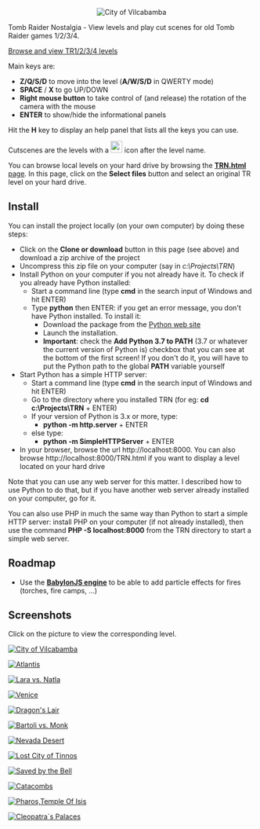<p align="center"><img title="City of Vilcabamba" src="resources/logo.png"/></p>


Tomb Raider Nostalgia - View levels and play cut scenes for old Tomb Raider games 1/2/3/4.

[Browse and view TR1/2/3/4 levels](http://www.evpopov.com)

Main keys are:
  * **Z/Q/S/D** to move into the level (**A/W/S/D** in QWERTY mode)
  * **SPACE** / **X** to go UP/DOWN
  * **Right mouse button** to take control of (and release) the rotation of the camera with the mouse
  * **ENTER** to show/hide the informational panels

Hit the **H** key to display an help panel that lists all the keys you can use.

Cutscenes are the levels with a <img src="http://www.evpopov.com/resources/movie.png" width="24px"/> icon after the level name.

You can browse local levels on your hard drive by browsing the [**TRN.html** page](http://www.evpopov.com/TRN.html). In this page, click on the **Select files** button and select an original TR level on your hard drive.

## Install
You can install the project locally (on your own computer) by doing these steps:
* Click on the **Clone or download** button in this page (see above) and download a zip archive of the project
* Uncompress this zip file on your computer (say in *c:\Projects\TRN*)
* Install Python on your computer if you not already have it. To check if you already have Python installed:
  * Start a command line (type **cmd** in the search input of Windows and hit ENTER)
  * Type **python** then ENTER: if you get an error message, you don't have Python installed. To install it:
    * Download the package from the [Python web site](https://www.python.org/downloads/)
    * Launch the installation.
    * **__Important__**: check the **Add Python 3.7 to PATH** (3.7 or whatever the current version of Python is) checkbox that you can see at the bottom of the first screen! If you don't do it, you will have to put the Python path to the global **PATH** variable yourself
* Start Python has a simple HTTP server:
  * Start a command line (type **cmd** in the search input of Windows and hit ENTER)
  * Go to the directory where you installed TRN (for eg: **cd c:\Projects\TRN** + ENTER)
  * If your version of Python is 3.x or more, type:
    * **python -m http.server** + ENTER
  * else type:
    * **python -m SimpleHTTPServer** + ENTER
* In your browser, browse the url http://localhost:8000. You can also browse http://localhost:8000/TRN.html if you want to display a level located on your hard drive

Note that you can use any web server for this matter. I described how to use Python to do that, but if you have another web server already installed on your computer, go for it.

You can also use PHP in much the same way than Python to start a simple HTTP server: install PHP on your computer (if not already installed), then use the command **PHP -S localhost:8000** from the TRN directory to start a simple web server.

## Roadmap
* Use the [**BabylonJS engine**](https://www.babylonjs.com/) to be able to add particle effects for fires (torches, fire camps, ...)

## Screenshots
Click on the picture to view the corresponding level.<br>

<a href="http://www.evpopov.com/TRN.html?trgame=TR1&level=tr1/level2.phd&autostart=1"><img title="City of Vilcabamba" src="resources/TR1_big/level2.jpg"/></a>

<a href="http://www.evpopov.com/TRN.html?trgame=TR1&level=tr1/level10b.phd&autostart=1"><img title="Atlantis" src="resources/TR1_big/level10b.jpg"/></a>

<a href="http://www.evpopov.com/TRN.html?trgame=TR1&level=tr1/cut4.phd"><img title="Lara vs. Natla" src="resources/TR1_big/cut4.jpg"/></a>

<a href="http://www.evpopov.com/TRN.html?trgame=TR2&level=tr2/boat.tr2&autostart=1"><img title="Venice" src="resources/TR2_big/boat.jpg"/></a>

<a href="http://www.evpopov.com/TRN.html?trgame=TR2&level=tr2/xian.tr2&autostart=1"><img title="Dragon's Lair" src="resources/TR2_big/xian.jpg"/></a>

<a href="http://www.evpopov.com/TRN.html?trgame=TR2&level=tr2/cut3.tr2"><img title="Bartoli vs. Monk" src="resources/TR2_big/cut3.jpg"/></a>

<a href="http://www.evpopov.com/TRN.html?trgame=TR3&level=tr3/nevada.tr2&autostart=1"><img title="Nevada Desert" src="resources/TR3_big/nevada.jpg"/></a>

<a href="http://www.evpopov.com/TRN.html?trgame=TR3&level=tr3/city.tr2&autostart=1"><img title="Lost City of Tinnos" src="resources/TR3_big/city.jpg"/></a>

<a href="http://www.evpopov.com/TRN.html?trgame=TR3&level=tr3/cut2.tr2"><img title="Saved by the Bell" src="resources/TR3_big/cut2.jpg"/></a>

<a href="http://www.evpopov.com/TRN.html?trgame=TR4&level=tr4/csplit1.tr4&autostart=1"><img title="Catacombs" src="resources/TR4_big/csplit1.jpg"/></a>

<a href="http://www.evpopov.com/TRN.html?trgame=TR4&level=tr4/palaces.tr4&autostart=1"><img title="Pharos,Temple Of Isis" src="resources/TR4_big/palaces.jpg"/></a>

<a href="http://www.evpopov.com/TRN.html?trgame=TR4&level=tr4/palaces2.tr4&autostart=1"><img title="Cleopatra´s Palaces" src="resources/TR4_big/palaces2.jpg"/></a>

